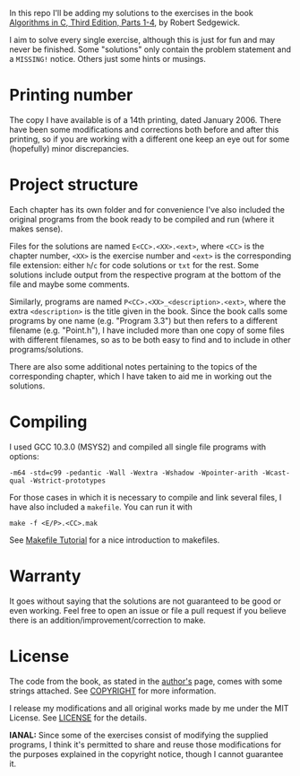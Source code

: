 In this repo I'll be adding my solutions to the exercises in the book [Algorithms in C, Third Edition, Parts 1-4](https://www.pearson.com/us/higher-education/program/Sedgewick-Algorithms-in-C-Parts-1-4-Fundamentals-Data-Structures-Sorting-Searching-3rd-Edition/PGM295950.html), by Robert Sedgewick.

I aim to solve every single exercise, although this is just for fun and may never be finished. Some "solutions" only contain the problem statement and a `MISSING!` notice. Others just some hints or musings.

# Printing number

The copy I have available is of a 14th printing, dated January 2006. There have been some modifications and corrections both before and after this printing, so if you are working with a different one keep an eye out for some (hopefully) minor discrepancies.

# Project structure

Each chapter has its own folder and for convenience I've also included the original programs from the book ready to be compiled and run (where it makes sense).

Files for the solutions are named `E<CC>.<XX>.<ext>`, where `<CC>` is the chapter number, `<XX>` is the exercise number and `<ext>` is the corresponding file extension: either `h`/`c` for code solutions or `txt` for the rest. Some solutions include output from the respective program at the bottom of the file and maybe some comments.

Similarly, programs are named `P<CC>.<XX>_<description>.<ext>`, where the extra `<description>` is the title given in the book. Since the book calls some programs by one name (e.g. "Program 3.3") but then refers to a different filename (e.g. "Point.h"), I have included more than one copy of some files with different filenames, so as to be both easy to find and to include in other programs/solutions.

There are also some additional notes pertaining to the topics of the corresponding chapter, which I have taken to aid me in working out the solutions.

# Compiling
I used GCC 10.3.0 (MSYS2) and compiled all single file programs with options:

    -m64 -std=c99 -pedantic -Wall -Wextra -Wshadow -Wpointer-arith -Wcast-qual -Wstrict-prototypes

For those cases in which it is necessary to compile and link several files, I have also included a `makefile`. You can run it with

    make -f <E/P>.<CC>.mak

See [Makefile Tutorial](https://makefiletutorial.com/) for a nice introduction to makefiles.

# Warranty
It goes without saying that the solutions are not guaranteed to be good or even working. Feel free to open an issue or file a pull request if you believe there is an addition/improvement/correction to make.

# License
The code from the book, as stated in the [author's](https://www.cs.princeton.edu/~rs/Algs3.c1-4/code.txt) page, comes with some strings attached. See [COPYRIGHT](COPYRIGHT.md) for more information.

I release my modifications and all original works made by me under the MIT License. See [LICENSE](LICENSE.md) for the details.

**IANAL:** Since some of the exercises consist of modifying the supplied programs, I think it's permitted to share and reuse those modifications for the purposes explained in the copyright notice, though I cannot guarantee it.
